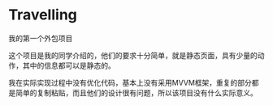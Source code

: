 # Travelling
我的第一个外包项目

这个项目是我的同学介绍的，他们的要求十分简单，就是静态页面，具有少量的动作，其中的信息都可以是静态的。

我在实际实现过程中没有优化代码，基本上没有采用MVVM框架，重复的部分都是简单的复制粘贴，而且他们的设计很有问题，所以该项目没有什么实际意义。
